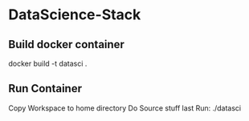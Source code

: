 # DataScience-Stack

## Build docker container
docker build -t datasci .

## Run Container
Copy Workspace to home directory
Do Source stuff last
Run: ./datasci